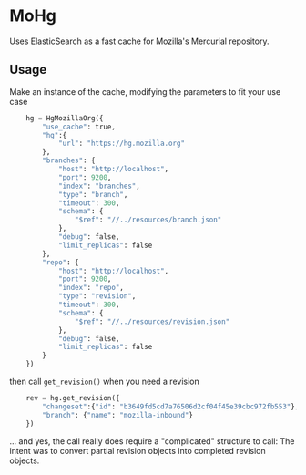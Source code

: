 

MoHg
====

Uses ElasticSearch as a fast cache for Mozilla's Mercurial repository.

Usage
-----

Make an instance of the cache, modifying the parameters to fit your use case


```python
	hg = HgMozillaOrg({
		"use_cache": true,
		"hg":{
			"url": "https://hg.mozilla.org"
		},
		"branches": {
			"host": "http://localhost",
			"port": 9200,
			"index": "branches",
			"type": "branch",
			"timeout": 300,
			"schema": {
				"$ref": "//../resources/branch.json"
			},
			"debug": false,
			"limit_replicas": false
		},
		"repo": {
			"host": "http://localhost",
			"port": 9200,
			"index": "repo",
			"type": "revision",
			"timeout": 300,
			"schema": {
				"$ref": "//../resources/revision.json"
			},
			"debug": false,
			"limit_replicas": false
		}
	})
```

then call `get_revision()` when you need a revision

```python
	rev = hg.get_revision({
		"changeset":{"id": "b3649fd5cd7a76506d2cf04f45e39cbc972fb553"},
		"branch": {"name": "mozilla-inbound"}
	})
```

... and yes, the call really does require a "complicated" structure to call:  The intent was to convert partial revision objects into completed revision objects. 